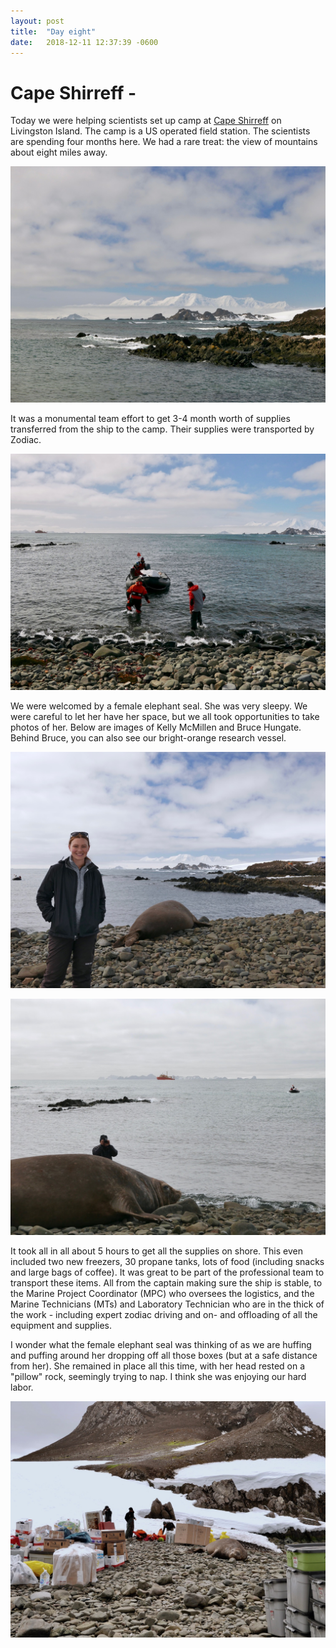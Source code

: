 ```yaml
---
layout: post
title:  "Day eight"
date:   2018-12-11 12:37:39 -0600
---
```

# Cape Shirreff - 
Today we were helping scientists set up camp at [Cape Shirreff][shirreff] on Livingston Island. The camp is a US operated field station. The scientists are spending four months here. We had a rare treat: the view of mountains about eight miles away. 

![Mountains at Cape Shirreff](/assets/blog_photos/181211/p1060166.jpg)

It was a monumental team effort to get 3-4 month worth of supplies transferred from the ship to the camp. Their supplies were transported by Zodiac.

![Zodiac](/assets/blog_photos/181211/p1060159.jpg)

We were welcomed by a female elephant seal. She was very sleepy. We were careful to let her have her space, but we all took opportunities to take photos of her. Below are images of Kelly McMillen and Bruce Hungate. Behind Bruce, you can also see our bright-orange research vessel.

![Kelly](/assets/blog_photos/181211/p1060169.jpg)

![Bruce](/assets/blog_photos/181211/p1060178.jpg)

It took all in all about 5 hours to get all the supplies on shore. This even included two new freezers, 30 propane tanks, lots of food (including snacks and large bags of coffee). It was great to be part of the professional team to transport these items. All from the captain making sure the ship is stable, to the Marine Project Coordinator (MPC) who oversees the logistics, and the Marine Technicians (MTs) and Laboratory Technician who are in the thick of the work - including expert zodiac driving and on- and offloading of all the equipment and supplies.

I wonder what the female elephant seal was thinking of as we are huffing and puffing around her dropping off all those boxes (but at a safe distance from her). She remained in place all this time, with her head rested on a "pillow" rock, seemingly trying to nap. I think she was enjoying our hard labor.

![Elephant seal](/assets/blog_photos/181211/p1060189.jpg)

[shirreff]: https://en.wikipedia.org/wiki/Shirreff_Base
